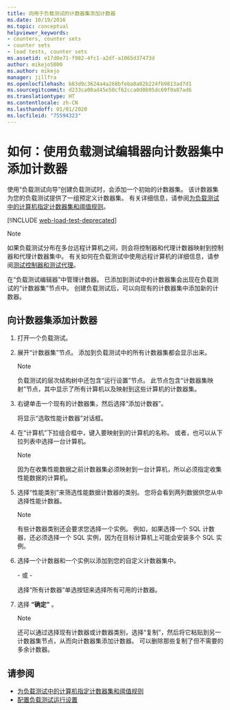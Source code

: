 ```yaml
---
title: 向用于负载测试的计数器集添加计数器
ms.date: 10/19/2016
ms.topic: conceptual
helpviewer_keywords:
- counters, counter sets
- counter sets
- load tests, counter sets
ms.assetid: e17d0e71-f982-4fc1-a2df-a1065d37473d
author: mikejo5000
ms.author: mikejo
manager: jillfra
ms.openlocfilehash: b83d9c3624a4a268bfeba8a02b224fb9813ad7d1
ms.sourcegitcommit: d233ca00ad45e50cf62cca0d0b95dc69f0a87ad6
ms.translationtype: HT
ms.contentlocale: zh-CN
ms.lasthandoff: 01/01/2020
ms.locfileid: "75594323"
---
```

# <a name="how-to-add-counters-to-counter-sets-using-the-load-test-editor"></a>如何：使用负载测试编辑器向计数器集中添加计数器

使用“负载测试向导”创建负载测试时，会添加一个初始的计数器集。  该计数器集为您的负载测试提供了一组预定义计数器集。 有关详细信息，请参阅[为负载测试中的计算机指定计数器集和阈值规则](../test/specify-counter-sets-and-threshold-rules-for-load-testing.md)。

[!INCLUDE [web-load-test-deprecated](includes/web-load-test-deprecated.md)]

> [!NOTE]
> 如果负载测试分布在多台远程计算机之间，则会将控制器和代理计数器映射到控制器和代理计数器集中。 有关如何在负载测试中使用远程计算机的详细信息，请参阅[测试控制器和测试代理](configure-test-agents-and-controllers-for-load-tests.md)。

在“负载测试编辑器”中管理计数器。  已添加到测试中的计数器集会出现在负载测试的“计数器集”节点中。  创建负载测试后，可以向现有的计数器集中添加新的计数器。

## <a name="to-add-counters-to-a-counter-set"></a>向计数器集添加计数器

1. 打开一个负载测试。

2. 展开“计数器集”节点。  添加到负载测试中的所有计数器集都会显示出来。

    > [!NOTE]
    > 负载测试的层次结构树中还包含“运行设置”节点。  此节点包含“计数器集映射”节点，其中显示了所有计算机以及映射到这些计算机的计数器集。 

3. 右键单击一个现有的计数器集，然后选择“添加计数器”。 

     将显示“选取性能计数器”对话框。 

4. 在“计算机”下拉组合框中，键入要映射到的计算机的名称。  或者，也可以从下拉列表中选择一台计算机。

    > [!NOTE]
    > 因为在收集性能数据之前计数器集必须映射到一台计算机，所以必须指定收集性能数据的计算机。

5. 选择“性能类别”来筛选性能数据计数器的类别。  您将会看到两列数据供您从中选择性能计数器。

    > [!NOTE]
    > 有些计数器类别还会要求您选择一个实例。 例如，如果选择一个 SQL 计数器，还必须选择一个 SQL 实例，因为在目标计算机上可能会安装多个 SQL 实例。

6. 选择一个计数器和一个实例以添加到您的自定义计数器集中。

     \- 或 -

     选择“所有计数器”单选按钮来选择所有可用的计数器。 

7. 选择 **“确定”** 。

    > [!NOTE]
    > 还可以通过选择现有计数器或计数器类别，选择“复制”，然后将它粘贴到另一计数器集节点，从而向计数器集添加计数器。 可以删除那些复制了但不需要的多余计数器。

## <a name="see-also"></a>请参阅

- [为负载测试中的计算机指定计数器集和阈值规则](../test/specify-counter-sets-and-threshold-rules-for-load-testing.md)
- [配置负载测试运行设置](../test/configure-load-test-run-settings.md)
